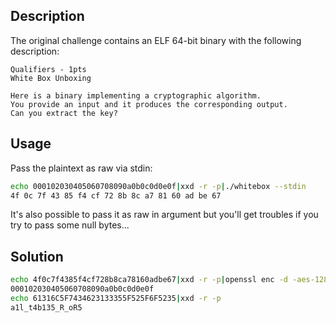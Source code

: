 Description
-----------

The original challenge contains an ELF 64-bit binary with the following description:

```
Qualifiers - 1pts
White Box Unboxing

Here is a binary implementing a cryptographic algorithm.
You provide an input and it produces the corresponding output.
Can you extract the key?
```


Usage
-----

Pass the plaintext as raw via stdin:

```bash
echo 000102030405060708090a0b0c0d0e0f|xxd -r -p|./whitebox --stdin
4f 0c 7f 43 85 f4 cf 72 8b 8c a7 81 60 ad be 67
```

It's also possible to pass it as raw in argument but you'll get troubles if you try to pass some null bytes...

Solution
--------

```bash
echo 4f0c7f4385f4cf728b8ca78160adbe67|xxd -r -p|openssl enc -d -aes-128-ecb -K 61316C5F7434623133355F525F6F5235 -nopad|xxd -p
000102030405060708090a0b0c0d0e0f
echo 61316C5F7434623133355F525F6F5235|xxd -r -p
a1l_t4b135_R_oR5
```

